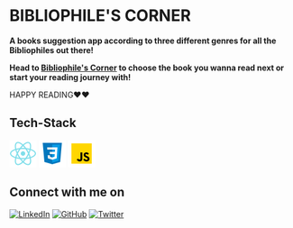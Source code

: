 # BIBLIOPHILE'S CORNER

**A books suggestion app according to three different genres for all the Bibliophiles out there!**

**Head to [Bibliophile's Corner](https://bibliophiles-corner.netlify.app/) to choose the book you wanna read next or start your reading journey with!**

HAPPY READING❤️❤️

## Tech-Stack
![React logo](./public/images/logo/react.png) ![CSS logo](./public/images/logo/css3.png) ![JavaScript logo](./public/images/logo/javascript.png)
<br>

## Connect with me on

[![LinkedIn](	https://img.shields.io/badge/LINKEDIN-10?logo=linkedin&color=blue)](https://www.linkedin.com/in/shraddha-1402/)
[![GitHub](	https://img.shields.io/badge/GITHUB-10?logo=github&color=black)](https://github.com/shraddha-1402)
[![Twitter](	https://img.shields.io/badge/TWITTER-10?logo=twitter&logoColor=white&color=blue)](https://twitter.com/ShraddhaGupta08)

